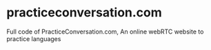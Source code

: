 practiceconversation.com
========================

Full code of PracticeConversation.com, An online webRTC website to practice languages
